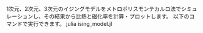 1次元、2次元、3次元のイジングモデルをメトロポリスモンテカルロ法でシミュレーションし、その結果から比熱と磁化率を計算・プロットします。
以下のコマンドで実行できます。
julia ising_model.jl

